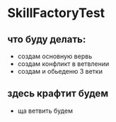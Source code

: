 # SkillFactoryTest
## что буду делать:
* создам основную вервь
* создам конфликт в ветвлении
* создам и обьеденю 3 ветки
## здесь крафтит будем
* ща ветвить будем
